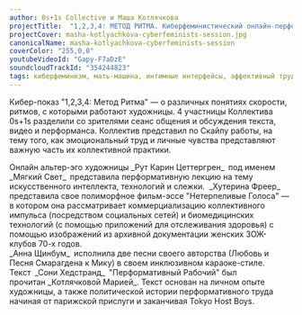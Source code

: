 ```yaml
---
author: 0s+1s Collective и Маша Котлячкова
projectTitle:  "1,2,3,4: МЕТОД РИТМА. Киберфеминистический онлайн-перформанс"
projectCover: masha-kotlyachkova-cyberfeminists-session.jpg
canonicalName: masha-kotlyachkova-cyberfeminists-session
coverColor: "255,0,0"
youtubeVideoId: "Gapy-F7aDzE"
soundcloudTrackId: "354244823"
tags: киберфеминизм, мать-машина, интимные интерфейсы, аффективный труд, рассеянная коллективность, практики самих себя
---
```


Кибер-показ "1,2,3,4: Метод Ритма" — о различных понятиях скорости, ритмов, с которыми работают художницы. 4 участницы Коллектива 0s+1s разделили со зрителями сеанс общения и обсуждения текста, видео и перформанса. Коллектив представил по Скайпу работы, на тему того, как эмоциональный труд и личные чувства представляют важную часть их коллективной практики.  
  
Онлайн альтер-эго художницы _Рут Карин Цеттергрен\_ под именем \_Мягкий Свет\_ представила перформативную лекцию на тему искусственного интеллекта, технологий и слежки.   _Хутерина Фреер\_ представила свое полиморфное фильм-эссе "Нетерпеливые Голоса" — в котором она рассматривает коммерциализацию коллективного импульса (посредством социальных сетей) и биомедицинских технологий (с помощью приложений для отслеживания здоровья) с помощью изображений из архивной документации женских ЗОЖ-клубов 70-х годов.  
_Анна Щинбум\_ исполнила две песни своего авторства (Любовь и Песня Смарагдена к Мику) в своем инклюзивном караоке-стиле.  
Текст \_Сони Хедстранд\_ "Перформативный Рабочий" был прочитан _Котлячковой Марией\_. Текст основан на личном опыте художницы, а также политической истории перформативного труда начиная от парижской прислуги и заканчивая Tokyo Host Boys.
